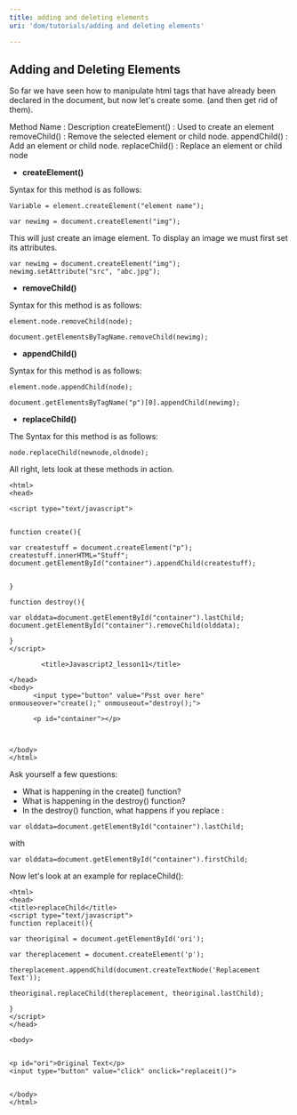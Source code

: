```yaml
---
title: adding and deleting elements
uri: 'dom/tutorials/adding and deleting elements'

---
```

## Adding and Deleting Elements

So far we have seen how to manipulate html tags that have already been declared in the document, but now let's create some. (and then get rid of them).

Method Name
:   Description
createElement()
:   Used to create an element
removeChild()
:   Remove the selected element or child node.
appendChild()
:   Add an element or child node.
replaceChild()
:   Replace an element or child node

-   **createElement()**

Syntax for this method is as follows:

``` {.js}
Variable = element.createElement("element name");
```

``` {.js}
var newimg = document.createElement("img");
```

 This will just create an image element. To display an image we must first set its attributes.

``` {.js}
var newimg = document.createElement("img");
newimg.setAttribute("src", "abc.jpg");
```

-   **removeChild()**

Syntax for this method is as follows:

``` {.js}
element.node.removeChild(node);
```

``` {.js}
document.getElementsByTagName.removeChild(newimg);
```

-   **appendChild()**

Syntax for this method is as follows:

``` {.js}
element.node.appendChild(node);
```

``` {.js}
document.getElementsByTagName("p")[0].appendChild(newimg);
```

-   **replaceChild()**

The Syntax for this method is as follows:

``` {.js}
node.replaceChild(newnode,oldnode);
```

 All right, lets look at these methods in action.

``` {.html}
<html>
<head>

<script type="text/javascript">


function create(){

var createstuff = document.createElement("p");
createstuff.innerHTML="Stuff";
document.getElementById("container").appendChild(createstuff);


}

function destroy(){

var olddata=document.getElementById("container").lastChild;
document.getElementById("container").removeChild(olddata);

}
</script>

        <title>Javascript2_lesson11</title>

</head>
<body>
      <input type="button" value="Psst over here" onmouseover="create();" onmouseout="destroy();">

      <p id="container"></p>



</body>
</html>
```

 Ask yourself a few questions:

-   What is happening in the create() function?
-   What is happening in the destroy() function?
-   In the destroy() function, what happens if you replace :

``` {.js}
var olddata=document.getElementById("container").lastChild;
```

with

``` {.js}
var olddata=document.getElementById("container").firstChild;
```

 Now let's look at an example for replaceChild():

``` {.html}
<html>
<head>
<title>replaceChild</title>
<script type="text/javascript">
function replaceit(){

var theoriginal = document.getElementById('ori');

var thereplacement = document.createElement('p');

thereplacement.appendChild(document.createTextNode('Replacement Text'));

theoriginal.replaceChild(thereplacement, theoriginal.lastChild);

}
</script>
</head>

<body>


<p id="ori">Original Text</p>
<input type="button" value="click" onclick="replaceit()">


</body>
</html>
```